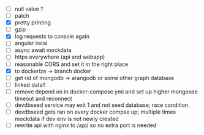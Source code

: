 - [ ] null value ?
- [ ] patch
- [x] pretty printing
- [ ] gzip
- [x] log requests to console again
- [ ] angular local
- [ ] async await mockdata
- [ ] https everywhere (api and webapp)
- [ ] reasonable CORS and set it in the right place
- [x] to dockerize -> branch docker
- [ ] get rid of mongodb -> arangodb or some other graph database
- [ ] linked data!!
- [ ] remove depend on in docker-compose.yml and set up higher mongoose timeout and reconnect
- [ ] devdbseed service may exit 1 and not seed database; race condition.
- [ ] devdbseed gets ran on every docker compse up; multiple times mockdata if dev env is not newly created
- [ ] rewrite api with nginx to /api/ so no extra port is needed
